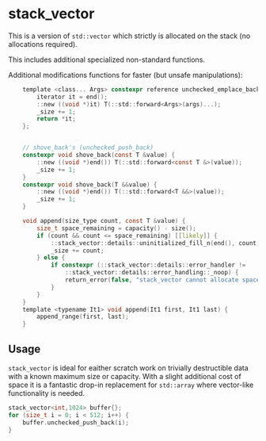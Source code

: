 stack_vector
===================

This is a version of `std::vector` which strictly is allocated on the stack (no allocations required).

This includes additional specialized non-standard functions.

Additional modifications functions for faster (but unsafe manipulations):
```c
	template <class... Args> constexpr reference unchecked_emplace_back(Args &&...args) {
		iterator it = end();
		::new ((void *)it) T(::std::forward<Args>(args)...);
		_size += 1;
		return *it;
	};


	// shove_back's (unchecked_push_back)
	constexpr void shove_back(const T &value) {
		::new ((void *)end()) T(::std::forward<const T &>(value));
		_size += 1;
	}
	constexpr void shove_back(T &&value) {
		::new ((void *)end()) T(::std::forward<T &&>(value));
		_size += 1;
	}

	void append(size_type count, const T &value) {
		size_t space_remaining = capacity() - size();
		if (count && count <= space_remaining) [[likely]] {
			::stack_vector::details::uninitialized_fill_n(end(), count, value);
			_size += count;
		} else {
			if constexpr (::stack_vector::details::error_handler !=
				::stack_vector::details::error_handling::_noop) {
				return_error(false, "stack_vector cannot allocate space to insert");
			}
		}
	}
	template <typename It1> void append(It1 first, It1 last) {
		append_range(first, last);
	}
```

Usage
-----

`stack_vector` is ideal for eaither scratch work on trivially destructible data with a known maximum size or capacity.
With a slight additional cost of space it is a fantastic drop-in replacement for `std::array` where vector-like functionality is needed.
```c
stack_vector<int,1024> buffer{};
for (size_t i = 0; i < 512; i++) {
	buffer.unchecked_push_back(i);
}
```